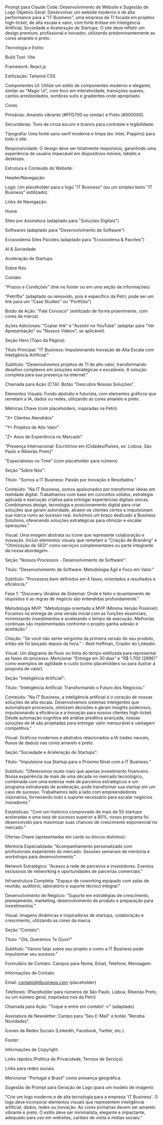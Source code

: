 Prompt para Claude Code: Desenvolvimento de Website e Sugestão de Logo
Objetivo Geral:
Desenvolver um website moderno e de alta performance para a "IT Business", uma empresa de TI focada em projetos high-ticket, de alta escala e valor, com forte ênfase em Inteligência Artificial, Sociedade e Aceleração de Startups. O site deve refletir um design premium, profissional e inovador, utilizando predominantemente as cores amarelo e preto.

Tecnologia e Estilo:

Build Tool: Vite

Framework: React.js

Estilização: Tailwind CSS

Componentes UI: Utilize um estilo de componentes moderno e elegante, similar ao "Magic UI", com foco em interatividade, transições suaves, cantos arredondados, sombras sutis e gradientes onde apropriado.

Cores:

Primárias: Amarelo vibrante (#FFD700 ou similar) e Preto (#000000).

Secundárias: Tons de cinza escuro e branco para contraste e legibilidade.

Tipografia: Uma fonte sans-serif moderna e limpa (ex: Inter, Poppins) para todo o site.

Responsividade: O design deve ser totalmente responsivo, garantindo uma experiência de usuário impecável em dispositivos móveis, tablets e desktops.

Estrutura e Conteúdo do Website:

Header/Navegação:

Logo: Um placeholder para o logo "IT Business" (ou um simples texto "IT Business" estilizado).

Links de Navegação:

Home

Sites por Assinatura (adaptado para "Soluções Digitais")

Softwares (adaptado para "Desenvolvimento de Software")

Ecossistema Sites Pacotes (adaptado para "Ecossistema & Pacotes")

AI & Sociedade

Aceleração de Startups

Sobre Nós

Contato

"Prazos e Condições" (link no footer ou em uma seção de informações)

"Petriflix" (adaptado ou removido, pois é específico da Petri; pode ser um link para um "Case Studies" ou "Portfólio")

Botão de Ação: "Fale Conosco" (estilizado de forma proeminente, com cores da marca).

Ações Adicionais: "Copiar link" e "Assistir no YouTube" (adaptar para "Ver Apresentação" ou "Nossos Vídeos", se aplicável).

Seção Hero (Topo da Página):

Título Principal: "IT Business: Impulsionando Inovação de Alta Escala com Inteligência Artificial."

Subtítulo: "Desenvolvemos projetos de TI de alto valor, transformando desafios complexos em soluções estratégicas e escaláveis. A solução completa para sua presença na internet."

Chamada para Ação (CTA): Botão "Descubra Nossas Soluções".

Elementos Visuais: Fundo abstrato e futurista, com elementos gráficos que remetam a IA, dados ou redes, utilizando as cores amarelo e preto.

Métricas Chave (com placeholders, inspiradas na Petri):

"X+ Clientes Atendidos"

"Y+ Projetos de Alto Valor"

"Z+ Anos de Experiência no Mercado"

"Presença Internacional: Escritórios em [Cidades/Países, ex: Lisboa, São Paulo e Ribeirão Preto]"

"Especialistas no Time" (com placeholder para número)

Seção "Sobre Nós":

Título: "Somos a IT Business: Paixão por Inovação e Resultados."

Conteúdo: "Na IT Business, somos apaixonados por transformar ideias em realidade digital. Trabalhamos com base em conceitos sólidos, estratégia aplicada e execução criativa para entregar experiências digitais únicas. Combinamos design, tecnologia e posicionamento digital para criar soluções que geram autoridade, atraem os clientes certos e impulsionam sua marca rumo ao sucesso real. Incluímos um braço dedicado a Business Solutions, oferecendo soluções estratégicas para otimizar e escalar operações."

Visual: Uma imagem abstrata ou ícone que represente colaboração e inovação. Incluir elementos visuais que remetam a "Criação de Branding" e "Otimização de SEO" como serviços complementares ou parte integrante da nossa abordagem.

Seção "Nossos Processos - Desenvolvimento de Software":

Título: "Desenvolvimento de Software: Metodologia Ágil e Foco em Valor."

Subtítulo: "Processos bem definidos em 4 fases, orientados a resultados e eficiência."

Fase 1: "Discovery (Análise de Sistema): Onde é feito o levantamento de requisitos e as regras de negócio são entendidas profundamente."

Metodologia MVP: "Metodologia orientada a MVP (Mínima Versão Possível): Focamos na entrega de uma versão inicial com as funções essenciais, minimizando investimentos e acelerando o tempo de execução. Melhorias contínuas são implementadas conforme o projeto ganha adesão e aceitação."

Citação: "Se você não sente vergonha da primeira versão do seu produto, então ele foi lançado depois da hora." - Reid Hoffman, Criador do Linkedin.

Visual: Um diagrama de fluxo ou linha do tempo estilizada para representar as fases do processo. Mencionar "Entrega em 30 dias" e "R$ 1.700 (299€)" como exemplos de agilidade e custo (como placeholders ou para ilustrar a proposta de valor).

Seção "Inteligência Artificial":

Título: "Inteligência Artificial: Transformando o Futuro dos Negócios."

Conteúdo: "Na IT Business, a inteligência artificial é o coração de nossas soluções de alta escala. Desenvolvemos sistemas inteligentes que automatizam processos, otimizam decisões e geram insights poderosos, impulsionando a eficiência e a inovação para nossos clientes high-ticket. Desde automação cognitiva até análise preditiva avançada, nossas soluções de IA são projetadas para entregar valor mensurável e vantagem competitiva."

Visual: Gráficos modernos e abstratos relacionados a IA (redes neurais, fluxos de dados) nas cores amarelo e preto.

Seção "Sociedade e Aceleração de Startups":

Título: "Impulsione sua Startup para o Próximo Nível com a IT Business."

Subtítulo: "Oferecemos muito mais que apenas investimento financeiro. Nossa experiência de mais de uma década no mercado tecnológico, combinada com uma extensa rede de parceiros estratégicos e um programa estruturado de aceleração, pode transformar sua startup em um caso de sucesso. Trabalhamos lado a lado com empreendedores visionários, fornecendo todo o suporte necessário para escalar negócios inovadores."

Estatísticas: "Com um histórico comprovado de mais de 50 startups aceleradas e uma taxa de sucesso superior a 80%, nosso programa foi desenvolvido para maximizar suas chances de crescimento exponencial no mercado."

Ofertas Chave (apresentadas em cards ou blocos distintos):

Mentoria Especializada: "Acompanhamento personalizado com profissionais experientes do mercado. Sessões semanais de mentoria e workshops para desenvolvimento."

Network Estratégico: "Acesso à rede de parceiros e investidores. Eventos exclusivos de networking e oportunidades de parcerias comerciais."

Infraestrutura Completa: "Espaço de coworking equipado com salas de reunião, auditório, laboratório e suporte técnico integral."

Desenvolvimento de Negócio: "Suporte em estratégias de crescimento, planejamento, marketing, desenvolvimento de produto e preparação para investimentos."

Visual: Imagens dinâmicas e inspiradoras de startups, colaboração e crescimento, utilizando as cores da marca.

Seção "Contato":

Título: "Olá, Queremos Te Ouvir!"

Subtítulo: "Vamos falar sobre seu projeto e como a IT Business pode impulsionar seu sucesso."

Formulário de Contato: Campos para Nome, Email, Telefone, Mensagem.

Informações de Contato:

Email: contato@itbusiness.com (placeholder)

Telefones: (Placeholder para números de São Paulo, Lisboa, Ribeirão Preto, ou um número geral, inspirados nos da Petri)

Chamada para Ação: "Toque e entre em contato! →" (adaptado)

Assinatura de Newsletter: Campo para "Seu E-Mail" e botão "Receba Novidades".

Ícones de Redes Sociais (LinkedIn, Facebook, Twitter, etc.).

Footer:

Informações de Copyright.

Links rápidos (Política de Privacidade, Termos de Serviço).

Links para redes sociais.

Mencionar "Portugal e Brasil" como presença geográfica.

Sugestão de Prompt para Geração de Logo (para um modelo de imagem):

"Crie um logo moderno e de alta tecnologia para a empresa 'IT Business'. O logo deve incorporar elementos visuais que representem inteligência artificial, dados, redes ou inovação. As cores primárias devem ser amarelo vibrante e preto. O estilo deve ser minimalista, elegante e impactante, adequado para uso em websites, cartões de visita e mídias sociais."